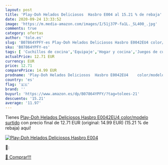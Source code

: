 ```yaml
---
layout: post
title: 'Play-Doh Helados Deliciosos  Hasbro E004 al 15.21 % de rebaja'
date: 2020-09-24 13:33:52
image: 'https://m.media-amazon.com/images/I/51j37P-fa1L._SL400_.jpg'
comments: true
category: ofertas
author: 'tole.es'
slug: 'B07864YPFY-es Play-Doh Helados Deliciosos Hasbro E0042EU4 color/modelo...'
sku: 'B07864YPFY-es'
tags: [ 'Cuchillos de cocina','Equipaje','Hogar y cocina','Juegos de cuchillos de cocina','Mochilas','Mochilas tipo casual','Utensilios de cocina','play-doh', ]
actualPrice: 12.71 EUR
currency: EUR
price: 12.71
comparePrice: 14.99 EUR
prodname: 'Play-Doh Helados Deliciosos  Hasbro E0042EU4    color/modelo surtido'
country: 'es'
flag: '🇪🇸'
brand: ''
buyurl: 'https://www.amazon.es/dp/B07864YPFY/?tag=tolees-21'
descuento: '15.21'
average: '11.97'
---
```


Tienes [Play-Doh Helados Deliciosos  Hasbro E0042EU4    color/modelo surtido](https://www.amazon.es/dp/B07864YPFY/?tag=tolees-21) con precio final de  12.71 EUR (original: 14.99 EUR) (15.21 %  de rebaja) aqui!

[![Play-Doh Helados Deliciosos  Hasbro E004](https://m.media-amazon.com/images/I/51j37P-fa1L._SL400_.jpg)](https://www.amazon.es/dp/B07864YPFY/?tag=tolees-21)

🔎:


[🛒 Comprar!!!](https://www.amazon.es/dp/B07864YPFY/?tag=tolees-21)

